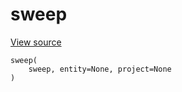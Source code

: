 # sweep

<!-- Insert buttons and diff -->




<a target="_blank" href="https://charlesfrye.gitbook.io/docs-box/ref/wandb_controller.py">View source</a>





<pre><code>sweep(
    sweep, entity=None, project=None
)</code></pre>



<!-- Placeholder for "Used in" -->
